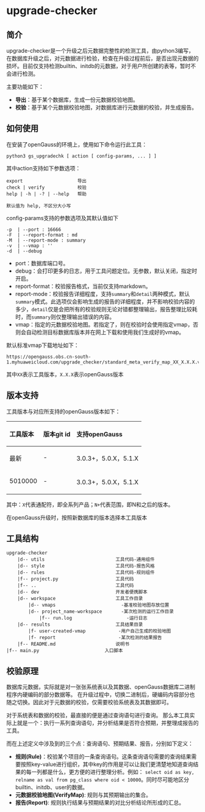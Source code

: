 # upgrade-checker

## 简介
upgrade-checker是一个升级之后元数据完整性的检测工具，由python3编写，在数据库升级之后，对元数据进行检验，检查在升级过程前后，是否出现元数据的损坏。目前仅支持检测builtin、initdb的元数据，对于用户所创建的表等，暂时不会进行检测。

主要功能如下：
- **导出**：基于某个数据库，生成一份元数据校验地图。
- **校验**：基于某个元数据校验地图，对数据库进行元数据的校验，并生成报告。


## 如何使用
在安装了openGauss的环境上，使用如下命令运行此工具：
```angular2html
python3 gs_upgradechk [ action [ config-params, ... ] ]
```
其中action支持如下参数选项：
```angular2html
export                    导出
check | verify            校验
help | -h | -? | --help   帮助

默认值为 help, 不区分大小写
```

config-params支持的参数选项及其默认值如下
```config
-p  | --port : 16666
-F  | --report-format : md
-M  | --report-mode : summary
-v  | --vmap : ''
-d  | --debug
```

- port：数据库端口号。
- debug：会打印更多的日志，用于工具问题定位。无参数，默认关闭，指定时开启。
- report-format：校验报告格式，当前仅支持markdown。
- report-mode：校验报告详细程度，支持`summary`和`detail`两种模式，默认`summary`模式。此选项仅会影响生成的报告的详细程度，并不影响校验内容的多少，`detail`仅是会把所有的校验规则无论对错都整理输出，报告整理比较耗时，而`summary`则仅整理输出错误的内容。
- vmap：指定的元数据校验地图。若指定了，则在校验时会使用指定vmap，否则会自动检测目标数据库版本并在网上下载和使用我们生成好的vmap。

默认标准vmap下载地址如下：
```angular2html
https://opengauss.obs.cn-south-1.myhuaweicloud.com/upgrade_checker/standard_meta_verify_map_XX_X.X.X.vmap
```
其中`XX`表示工具版本，`X.X.X`表示openGauss版本

## 版本支持
工具版本与对应所支持的openGauss版本如下：
<table>
  <thead align="left">
    <tr>
      <th class="cellrowborder" valign="top"><p>工具版本</p></th>
      <th class="cellrowborder" valign="top"><p>版本git id</p></th>
      <th class="cellrowborder" valign="top"><p>支持openGauss</p></th>
    </tr>
  </thead>
  <tbody>
    <tr>
      <td class="cellrowborder" valign="top"><p> 最新 </p></td>
      <td class="cellrowborder" valign="top"><p> - </p></td>
      <td class="cellrowborder" valign="top"><p> 3.0.3+，5.0.X，5.1.X </p></td>
    </tr>
    <tr>
      <td class="cellrowborder" valign="top"><p> 5010000 </p></td>
      <td class="cellrowborder" valign="top"><p> - </p></td>
      <td class="cellrowborder" valign="top"><p> 3.0.3+，5.0.X，5.1.X </p></td>
    </tr>
  </tbody>
</table>

其中：`X`代表通配符，即全系列产品；`N+`代表范围，即N和之后的版本。

在openGauss升级时，按照新数据库的版本选择本工具版本


## 工具结构
```dir introduce
upgrade-checker
    |d-- utils                          工具代码-通用组件
    |d-- style                          工具代码-报告风格
    |d-- rules                          工具代码-规则组件
    |f-- project.py                     工具代码
    |f-- ..                             工具代码
    |d-- dev                            开发者便携脚本
    |d-- workspace                      工具工作目录
        |d-- vmaps                        -基准校验地图存放位置
        |d-- project_name-workspace       -某次检测的运行工作目录
            |f-- run.log                    -运行日志
    |d-- results                        工具结果目录
        |f- user-created-vmap            -用户自己生成的校验地图
        |f- report                       -某次检测的结果报告
    |f-- README.md                      说明书
|f-- main.py                        入口脚本
```

## 校验原理
数据库元数据，实际就是对一张张系统表以及其数据、openGauss数据库二进制程序内硬编码的部分数据等。
在升级过程中，切换二进制后，硬编码内容部分也随之切换。因此对于元数据的校验，仅需要校验系统表及其数据即可。

对于系统表和数据的校验，最直接的便是通过查询语句进行查询。
那么本工具实际上就是一个：执行一系列查询语句，并分析结果是否符合预期，并整理成报告的工具。

而在上述定义中涉及到的三个点：查询语句、预期结果、报告，分别如下定义：
- **规则(Rule)**：校验某个项目的一条查询语句。这条查询语句需要的查询结果需要按照key-value进行组织，其中key的作用是可以让我们更清楚地知道查询结果的每一列都是什么，更方便的进行整理分析。例如： `select oid as key, relname as val from pg_class where oid < 10000`。同时尽可能地区分builtin、initdb、user的数据。
- **元数据校验地图(VerifyMap)**: 规则与其预期输出的集合。
- **报告(Report)**: 规则执行结果与预期结果的对比分析结论所形成的汇总。
